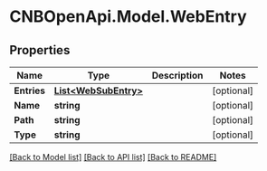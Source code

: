 # CNBOpenApi.Model.WebEntry

## Properties

Name | Type | Description | Notes
------------ | ------------- | ------------- | -------------
**Entries** | [**List&lt;WebSubEntry&gt;**](WebSubEntry.md) |  | [optional] 
**Name** | **string** |  | [optional] 
**Path** | **string** |  | [optional] 
**Type** | **string** |  | [optional] 

[[Back to Model list]](../../README.md#documentation-for-models) [[Back to API list]](../../README.md#documentation-for-api-endpoints) [[Back to README]](../../README.md)

